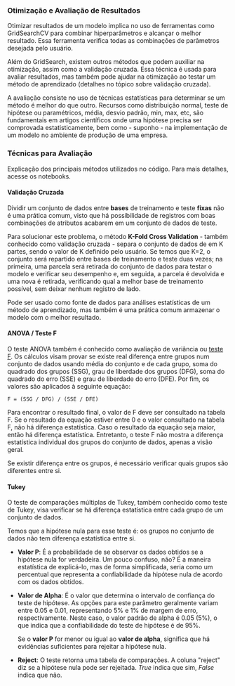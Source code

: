 ### Otimização e Avaliação de Resultados

Otimizar resultados de um modelo implica no uso de ferramentas como GridSearchCV para combinar hiperparâmetros e alcançar o melhor resultado. Essa ferramenta verifica todas as combinações de parâmetros desejada pelo usuário.

Além do GridSearch, existem outros métodos que podem auxiliar na otimização, assim como a validação cruzada. Essa técnica é usada para avaliar resultados, mas também pode ajudar na otimização ao testar um método de aprendizado (detalhes no tópico sobre validação cruzada).

A avaliação consiste no uso de técnicas estatísticas para determinar se um método é melhor do que outro. Recursos como distribuição normal, teste de hipótese ou paramétricos, média, desvio padrão, min, max, etc, são fundamentais em artigos científicos onde uma hipótese precisa ser comprovada estatisticamente, bem como - suponho - na implementação de um modelo no ambiente de produção de uma empresa.

### Técnicas para Avaliação

Explicação dos principais métodos utilizados no código. Para mais detalhes, acesse os notebooks.

#### Validação Cruzada

Dividir um conjunto de dados entre **bases** de treinamento e teste **fixas** não é uma prática comum, visto que há possibilidade de registros com boas combinações de atributos acabarem em um conjunto de dados de teste.

Para solucionar este problema, o método **K-Fold Cross Validation** - também conhecido como validação cruzada - separa o conjunto de dados de em K partes, sendo o valor de K definido pelo usuário. Se temos que K=2, o conjunto será repartido entre bases de treinamento e teste duas vezes; na primeira, uma parcela será retirada do conjunto de dados para testar o modelo e verificar seu desempenho e, em seguida, a parcela é devolvida e uma nova é retirada, verificando qual a melhor base de treinamento possível, sem deixar nenhum registro de lado.

Pode ser usado como fonte de dados para análises estatísticas de um método de aprendizado, mas também é uma prática comum armazenar o modelo com o melhor resultado.


#### ANOVA / Teste F

O teste ANOVA também é conhecido como avaliação de variância ou [teste F](https://pt.wikipedia.org/wiki/Teste_F). Os cálculos visam provar se existe real diferença entre grupos num conjunto de dados usando média do conjunto e de cada grupo, soma do quadrado dos grupos (SSG), grau de liberdade dos grupos (DFG), soma do quadrado do erro (SSE) e grau de liberdade do erro (DFE). Por fim, os valores são aplicados à seguinte equação:

    F = (SSG / DFG) / (SSE / DFE)

Para encontrar o resultado final, o valor de F deve ser consultado na tabela F. Se o resultado da equação estiver entre 0 e o valor consultado na tabela F, não há diferença estatística. Caso o resultado da equação seja maior, então há diferença estatística. Entretanto, o teste F não mostra a diferença estatística individual dos grupos do conjunto de dados, apenas a visão geral.

Se existir diferença entre os grupos, é necessário verificar quais grupos são diferentes entre si.

#### Tukey

O teste de comparações múltiplas de Tukey, também conhecido como teste de Tukey, visa verificar se há diferença estatística entre cada grupo de um conjunto de dados.

Temos que a hipótese nula para esse teste é: os grupos no conjunto de dados não tem diferença estatística entre si.

- **Valor P**: É a probabilidade de se observar os dados obtidos se a hipótese nula for verdadeira. Um pouco confuso, não? É a maneira estatística de explicá-lo, mas de forma simplificada, seria como um percentual que representa a confiabilidade da hipótese nula de acordo com os dados obtidos.

- **Valor de Alpha**: É o valor que determina o intervalo de confiança do teste de hipótese. As opções para este parâmetro geralmente variam entre 0.05 e 0.01, representando 5% e 1% de margem de erro, respectivamente. Neste caso, o valor padrão de alpha é 0.05 (5%), o que indica que a confiabilidade do teste de hipótese é de 95%.

    Se o **valor P** for menor ou igual ao **valor de alpha**, significa que há evidências suficientes para rejeitar a hipótese nula. 

- **Reject**: O teste retorna uma tabela de comparações. A coluna "reject" diz se a hipótese nula pode ser rejeitada. *True* indica que sim, *False* indica que não.